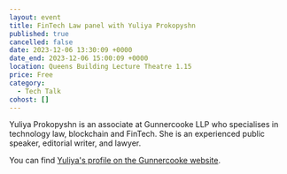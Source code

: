```yaml
---
layout: event
title: FinTech Law panel with Yuliya Prokopyshn
published: true
cancelled: false
date: 2023-12-06 13:30:09 +0000
date_end: 2023-12-06 15:00:09 +0000
location: Queens Building Lecture Theatre 1.15
price: Free
category:
  - Tech Talk
cohost: []
---
```

Yuliya Prokopyshn is an associate at Gunnercooke LLP who specialises in technology law, blockchain and FinTech. She is an experienced public speaker, editorial writer, and lawyer.

You can find [Yuliya's profile on the Gunnercooke website](https://gunnercooke.com/people/yuliya-prokopyshyn/).